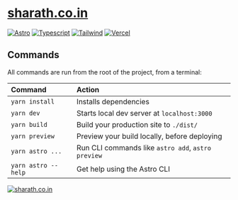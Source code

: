 # [sharath.co.in](https://sharath.co.in/)

[![Astro](https://img.shields.io/badge/%20-astro-333333?style=for-the-badge&logo=astro)](https://astro.build)
[![Typescript](https://img.shields.io/badge/%20-typescript-333333?style=for-the-badge&logo=typescript)](https://www.typescriptlang.org/)
[![Tailwind](https://img.shields.io/badge/%20-tailwindcss-333333?style=for-the-badge&logo=tailwind-css)](https://tailwindcss.com/)
[![Vercel](https://img.shields.io/badge/%20-vercel-333333?style=for-the-badge&logo=vercel)](https://vercel.com/)

## Commands

All commands are run from the root of the project, from a terminal:

| Command             | Action                                             |
| :------------------ | :------------------------------------------------- |
| `yarn install`      | Installs dependencies                              |
| `yarn dev`          | Starts local dev server at `localhost:3000`        |
| `yarn build`        | Build your production site to `./dist/`            |
| `yarn preview`      | Preview your build locally, before deploying       |
| `yarn astro ...`    | Run CLI commands like `astro add`, `astro preview` |
| `yarn astro --help` | Get help using the Astro CLI                       |

[![sharath.co.in](https://img.shields.io/badge/visit-sharath.co.in-white?style=for-the-badge&logo=)](https://sharath.co.in/)
